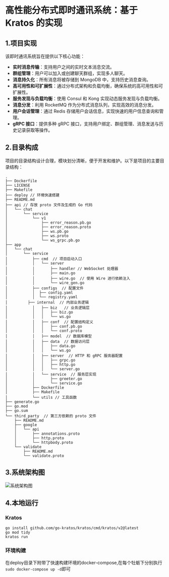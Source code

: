 # 高性能分布式即时通讯系统：基于 Kratos 的实现

## 1.项目实现

该即时通讯系统旨在提供以下核心功能：

- **实时消息传输**：支持用户之间的实时文本消息交流。
- **群组管理**：用户可以加入或创建聊天群组，实现多人聊天。
- **消息持久化**：所有消息将被存储到 MongoDB 中，支持历史消息查询。
- **高可用性和可扩展性**：通过分布式架构和负载均衡，确保系统的高可用性和可扩展性。
- **服务发现与负载均衡**：使用 Consul 和 Kong 实现动态服务发现与负载均衡。
- **消息分发**：利用 RocketMQ 作为分布式消息队列，实现高效的消息分发。
- **用户会话管理**：通过 Redis 存储用户会话信息，实现快速的用户信息查询和管理。
- **gRPC 接口**：提供多种 gRPC 接口，支持用户绑定、群组管理、消息发送与历史记录获取等操作。

## 2.目录构成

项目的目录结构设计合理，模块划分清晰，便于开发和维护。以下是项目的主要目录结构：

```
.
├── Dockerfile  
├── LICENSE
├── Makefile  
├── deploy // 环境快速搭建
├── README.md
├── api // 存放 proto 文件及生成的 Go 代码
│   └── chat
│       └── service
│           └── v1
│               ├── error_reason.pb.go
│               ├── error_reason.proto
│               ├── ws.pb.go
│               ├── ws.proto
│               └── ws_grpc.pb.go
├── app
│   └── chat
│       └── service
│           ├── cmd  // 项目启动入口
│           │   └── server
│           │       ├── handler // WebSocket 处理器
│           │       ├── main.go
│           │       ├── wire.go  // 使用 Wire 进行依赖注入
│           │       └── wire_gen.go
│           ├── configs  // 配置文件
│           │  ├── config.yaml
│           │  └── registry.yaml
│	      ├── internal  // 内部业务逻辑
│           │   ├── biz   // 业务逻辑层
│           │   │   ├── biz.go
│           │   │   └── ws.go
│           │   ├── conf  // 配置结构定义
│           │   │   ├── conf.pb.go
│           │   │   └── conf.proto
│           │   ├── model  // 数据库模型
│           │   ├── data  // 数据访问层
│           │   │   ├── data.go
│           │   │   └── ws.go
│           │   ├── server  // HTTP 和 gRPC 服务器配置
│           │   │   ├── grpc.go
│           │   │   ├── http.go
│           │   │   └── server.go
│           │   └── service  // 服务层实现
│           │       ├── greeter.go
│           │       └── service.go
│           ├── Dockerfile  
│           ├── Makefile  
│           └── utils // 工具函数
├── generate.go
├── go.mod
├── go.sum
└── third_party  // 第三方依赖的 proto 文件
    ├── README.md
    ├── google
    │   └── api
    │       ├── annotations.proto
    │       ├── http.proto
    │       └── httpbody.proto
    └── validate
        ├── README.md
        └── validate.proto
```

## 3.系统架构图
![系统架构图](https://blog.crdyjh.cn/wp-content/uploads/2024/10/wxjt-1.jpg)

## 4.本地运行

### Kratos
```
go install github.com/go-kratos/kratos/cmd/kratos/v2@latest
go mod tidy
kratos run
```
### 环境构建

在deploy目录下附带了快速构建环境的docker-compose,在每个牡蛎下分别执行`sudo docker-compose up -d`即可


